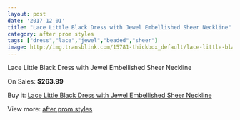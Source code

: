 ```yaml
---
layout: post
date: '2017-12-01'
title: "Lace Little Black Dress with Jewel Embellished Sheer Neckline"
category: after prom styles
tags: ["dress","lace","jewel","beaded","sheer"]
image: http://img.transblink.com/15781-thickbox_default/lace-little-black-dress-with-jewel-embellished-sheer-neckline.jpg
---
```

Lace Little Black Dress with Jewel Embellished Sheer Neckline

On Sales: **$263.99**
<a href="https://www.transblink.com/en/after-prom-styles/5015-lace-little-black-dress-with-jewel-embellished-sheer-neckline.html"><amp-img layout="responsive" width="600" height="600" src="//img.transblink.com/15781-thickbox_default/lace-little-black-dress-with-jewel-embellished-sheer-neckline.jpg" alt="Lace Little Black Dress with Jewel Embellished Sheer Neckline 0" /></a>
<a href="https://www.transblink.com/en/after-prom-styles/5015-lace-little-black-dress-with-jewel-embellished-sheer-neckline.html"><amp-img layout="responsive" width="600" height="600" src="//img.transblink.com/15783-thickbox_default/lace-little-black-dress-with-jewel-embellished-sheer-neckline.jpg" alt="Lace Little Black Dress with Jewel Embellished Sheer Neckline 1" /></a>
<a href="https://www.transblink.com/en/after-prom-styles/5015-lace-little-black-dress-with-jewel-embellished-sheer-neckline.html"><amp-img layout="responsive" width="600" height="600" src="//img.transblink.com/15782-thickbox_default/lace-little-black-dress-with-jewel-embellished-sheer-neckline.jpg" alt="Lace Little Black Dress with Jewel Embellished Sheer Neckline 2" /></a>

Buy it: [Lace Little Black Dress with Jewel Embellished Sheer Neckline](https://www.transblink.com/en/after-prom-styles/5015-lace-little-black-dress-with-jewel-embellished-sheer-neckline.html "Lace Little Black Dress with Jewel Embellished Sheer Neckline")

View more: [after prom styles](https://www.transblink.com/en/55-after-prom-styles "after prom styles")